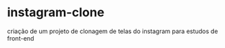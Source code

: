 # instagram-clone
 criação de um projeto de clonagem de telas do instagram para estudos de front-end
